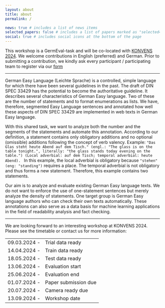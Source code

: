```yaml
---
layout: about
title: about
permalink: /

news: true # includes a list of news items
selected_papers: false # includes a list of papers marked as "selected={true}"
social: true # includes social icons at the bottom of the page
---
```


This workshop is a GermEval-task and will be co-located with [KONVENS 2024](https://konvens-2024.univie.ac.at/). We welcome contributions in English (preferred) and German. Prior to submitting a contribution, we kindly ask every participant / participating team to register via our [form](https://docs.google.com/forms/d/e/1FAIpQLSeD7W4jvrw0PKufz44NA4KgP-cSlHCl5hofBtvBoR30oc4krg/viewform?usp=sf_link)

---

German Easy Language (Leichte Sprache) is a controlled, simple language for which there have been several guidelines in the past. The draft of DIN SPEC 33429 has the potential to become the authoritative guideline. It describes several characteristics of German Easy language. Two of these are the number of statements and to format enumerations as lists. We have, therefore, segmented Easy Language sentences and annotated how well these aspects of DIN SPEC 33429 are implemented in web texts in German Easy language. 

With this shared task, we want to analyze both the number and the segments of the statements and automate this annotation. According to our definition, a statement contains only obligatory additions and no optional (omissible) additions following the concept of verb valency.
Example: 
`"Das Glas steht heute Abend auf dem Tisch." (engl.: "The glass is on the table tonight.", literally: "the glass stands today evening on the table.") (Local adverbial: auf dem Tisch; temporal adverbial: heute Abend). `
In this example, the local adverbial is obligatory because `"stehen" (eng: "standing")` requires a place. The temporal adverbial is not obligatory and thus forms a new statement. Therefore, this example contains two statements.

Our aim is to analyze and evaluate existing German Easy language texts. We do not want to enforce the use of one-statement sentences but merely analyze the density of statements. One target group is German Easy language authors who can check their own texts automatically. These annotations can also serve as a data basis for machine learning applications in the field of readability analysis and fact checking.


---

We are looking forward to an interesting workshop at KONVENS 2024. Please see the timetable or contact us for more information:

|             |                    |
|-------------|--------------------|
|09.03.2024 - | Trial data ready   | 
|14.04.2024 - | Train data ready   |
|18.05.2024 - | Test data ready    |
|13.06.2024 - | Evaluation start   | 
|25.06.2024 - | Evaluation end      |
|01.07.2024 - | Paper submission due| 
|20.07.2024 - | Camera ready due     |
|13.09.2024 - | Workshop date        |


